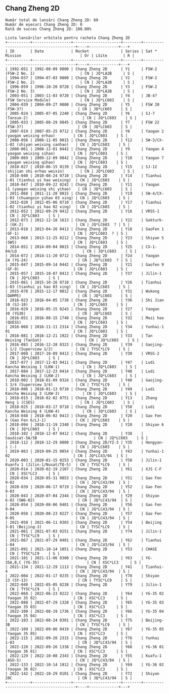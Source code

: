 ## Chang Zheng 2D

    Număr total de lansări Chang Zheng 2D: 69
    Număr de eșecuri Chang Zheng 2D: 0
    Rată de succes Chang Zheng 2D: 100.00%
    
    Lista lansărilor orbitale pentru racheta Chang Zheng 2D
    +----------+-----------------+---------------------+--------+----------------------------------------+----+-------------+---+
    | ID       | Date            | Rocket              | Series | Sat * Mission                          | Or | LSite       | R |
    +----------+-----------------+---------------------+--------+----------------------------------------+----+-------------+---+
    | 1992-051 | 1992-08-09 0800 | Chang Zheng 2D      | Y1     | FSW-2 (FSW-2 No. 1)                    | CN | JQ*LA2B     | S |
    | 1994-037 | 1994-07-03 0800 | Chang Zheng 2D      | Y2     | FSW-2 (FSW-2 No. 2)                    | CN | JQ*LA2B     | S |
    | 1996-059 | 1996-10-20 0720 | Chang Zheng 2D      | Y3     | FSW-2 (FSW-2 No. 3)                    | CN | JQ*LA2B     | S |
    | 2003-051 | 2003-11-03 0720 | Chang Zheng 2D      | Y4     | JB-4? (FSW Service Module)             | CN | JQ*LC603    | S |
    | 2004-039 | 2004-09-27 0800 | Chang Zheng 2D      | Y5     | FSW 20 (FSW-3?)                        | CN | JQ*LC603    | S |
    | 2005-024 | 2005-07-05 2240 | Chang Zheng 2D      | Y6     | SJ-7 (Tansuo-2)                        | CN | JQ*LC603    | S |
    | 2005-033 | 2005-08-29 0845 | Chang Zheng 2D      | Y7     | FSW 22 (FSW-3?)                        | CN | JQ*LC603    | S |
    | 2007-019 | 2007-05-25 0712 | Chang Zheng 2D      | Y8     | Yaogan 2 (yaogan weixing erhao)        | CN | JQ*LC603    | S |
    | 2008-056 | 2008-11-05 0015 | Chang Zheng 2D      | Y12    | SW-3/CX-1-02 (shiyan weixing sanhao)   | CN | JQ*LC603    | S |
    | 2008-061 | 2008-12-01 0442 | Chang Zheng 2D      | Y9     | Yaogan 4 (yaogan weixing sihao)        | CN | JQ*LC603    | S |
    | 2009-069 | 2009-12-09 0842 | Chang Zheng 2D      | Y10    | Yaogan 7 (yaogan weixing qihao)        | CN | JQ*LC603    | S |
    | 2010-027 | 2010-06-15 0139 | Chang Zheng 2D      | Y15    | SJ-12 (shijian shi erhao weixin)       | CN | JQ*LC603    | S |
    | 2010-040 | 2010-08-24 0710 | Chang Zheng 2D      | Y14    | Tianhui 1-01 (tianhui yi hao weixing)  | CN | JQ*LC603    | S |
    | 2010-047 | 2010-09-22 0242 | Chang Zheng 2D      | Y11    | Yaogan 11 (yaogan weixing shi yihao)   | CN | JQ*LC603    | S |
    | 2011-068 | 2011-11-20 0015 | Chang Zheng 2D      | Y19    | SW-4/CX-1-03 (chuangxin yihao 03 xing) | CN | JQ*LC603    | S |
    | 2012-020 | 2012-05-06 0710 | Chang Zheng 2D      | Y17    | Tianhui 1-02 (tianhui yi hao 02 xing)  | CN | JQ*LC603    | S |
    | 2012-052 | 2012-09-29 0412 | Chang Zheng 2D      | Y16    | VRSS-1                                 | CN | JQ*LC603    | S |
    | 2012-073 | 2012-12-18 1613 | Chang Zheng 2D      | Y22    | Gokturk-2 (GK-2)                       | CN | JQ*LC603  ? | S |
    | 2013-018 | 2013-04-26 0413 | Chang Zheng 2D      | Y18    | GaoFen 1 (GF-1)                        | CN | JQ*LC603  ? | S |
    | 2013-068 | 2013-11-25 0212 | Chang Zheng 2D      | Y23    | Shiyan 5 (SW5)                         | CN | JQ*LC603    | S |
    | 2014-051 | 2014-09-04 0015 | Chang Zheng 2D      | Y25    | CX-1-04/LQ                             | CN | JQ*LC603    | S |
    | 2014-072 | 2014-11-20 0712 | Chang Zheng 2D      | Y24    | Yaogan 24 (YG-24)                      | CN | JQ*LC603  ? | S |
    | 2015-047 | 2015-09-14 0442 | Chang Zheng 2D      | Y21    | Gaofen 9 (GF-9)                        | CN | JQ*LC603    | S |
    | 2015-057 | 2015-10-07 0413 | Chang Zheng 2D      | Y37    | Jilin-1                                | CN | JQ*LC603    | S |
    | 2015-061 | 2015-10-26 0710 | Chang Zheng 2D      | Y26    | Tianhui 1-03 (tianhui yi hao 03 xing)  | CN | JQ*LC603    | S |
    | 2015-078 | 2015-12-17 0012 | Chang Zheng 2D      | Y31    | Wukong (DAMPE)                         | CN | JQ*LC603    | S |
    | 2016-023 | 2016-04-05 1738 | Chang Zheng 2D      | Y36    | Shi Jian 10 (SJ-10)                    | CN | JQ*LC603    | S |
    | 2016-029 | 2016-05-15 0243 | Chang Zheng 2D      | Y27    | Yaogan 30 (YG30)                       | CN | JQ*LC603    | S |
    | 2016-051 | 2016-08-15 1740 | Chang Zheng 2D      | Y32    | Mozi hao (QUESS)                       | CN | JQ*LC603    | S |
    | 2016-068 | 2016-11-11 2314 | Chang Zheng 2D      | Y34    | Yunhai-1 01                            | CN | JQ*LC603    | S |
    | 2016-081 | 2016-12-21 1922 | Chang Zheng 2D      | Y33    | Tan Weixing (TanSat)                   | CN | JQ*LC603    | S |
    | 2016-083 | 2016-12-28 0323 | Chang Zheng 2D      | Y39    | Gaojing-1 1/2 (Superview 1/2)          | CN | TYSC*LC9    | S |
    | 2017-060 | 2017-10-09 0413 | Chang Zheng 2D      | Y30    | VRSS-2                                 | CN | JQ*LC603    | S |
    | 2017-077 | 2017-12-03 0411 | Chang Zheng 2D      | Y47    | Ludi Kancha Weixing 1 (LKW-1)          | CN | JQ*LC603    | S |
    | 2017-084 | 2017-12-23 0414 | Chang Zheng 2D      | Y48    | Ludi Kancha Weixing 2 (LKW-2)          | CN | JQ*LC603    | S |
    | 2018-002 | 2018-01-09 0324 | Chang Zheng 2D      | Y40    | Gaojing-1 3/4 (Superview 3/4)          | CN | TYSC*LC9    | S |
    | 2018-006 | 2018-01-13 0710 | Chang Zheng 2D      | Y49    | Ludi Kancha Weixing 3 (LKW-3)          | CN | JQ*LC603    | S |
    | 2018-015 | 2018-02-02 0751 | Chang Zheng 2D      | Y13    | Zhang Heng 1 (CSES)                    | CN | JQ*LC603    | S |
    | 2018-025 | 2018-03-17 0710 | Chang Zheng 2D      | Y50    | Ludi Kancha Weixing 4 (LKW-4)          | CN | JQ*LC603    | S |
    | 2018-048 | 2018-06-02 0413 | Chang Zheng 2D      | Y20    | Gao Fen 6 (Gao Fen 6/LJ-1)             | CN | JQ*LC603    | S |
    | 2018-094 | 2018-11-19 2340 | Chang Zheng 2D      | Y28    | Shiyan 6                               | CN | JQ*LC603    | S |
    | 2018-102 | 2018-12-07 0412 | Chang Zheng 2D      | Y38    | Saudisat-5A/5B                         | CN | JQ*LC603    | S |
    | 2018-112 | 2018-12-29 0800 | Chang Zheng 2D/YZ-3 | Y35    | Hongyan-1 (-)                          | CN | JQ*LC603    | S |
    | 2019-063 | 2019-09-25 0054 | Chang Zheng 2D      | Y43    | Yunhai-1 02                            | CN | JQ*LC43/94  | S |
    | 2020-003 | 2020-01-15 0253 | Chang Zheng 2D      | Y58    | Jilin-1 Kuanfu 1 (Jilin-1/Nusat/TQ-5)  | CN | TYSC*LC9    | S |
    | 2020-014 | 2020-02-19 2107 | Chang Zheng 2D      | Y61    | XJS C-F                                | CN | XSC*LC3     | S |
    | 2020-034 | 2020-05-31 0853 | Chang Zheng 2D      | Y51    | Gao Fen 9-02                           | CN | JQ*LC43/94  | S |
    | 2020-039 | 2020-06-17 0719 | Chang Zheng 2D      | Y52    | Gao Fen 9-03                           | CN | JQ*LC43/94  | S |
    | 2020-043 | 2020-07-04 2344 | Chang Zheng 2D      | Y29    | Shiyan 6-02 (SW6-02)                   | CN | JQ*LC43/94  | S |
    | 2020-054 | 2020-08-06 0401 | Chang Zheng 2D      | Y56    | Gao Fen 9-04                           | CN | JQ*LC43/94  | S |
    | 2020-058 | 2020-08-23 0227 | Chang Zheng 2D      | Y57    | Gao Fen 9-05                           | CN | JQ*LC43/94  | S |
    | 2021-050 | 2021-06-11 0303 | Chang Zheng 2D      | Y54    | Beijing 3-01 (Beijing-3)               | CN | TYSC*LC9    | S |
    | 2021-061 | 2021-07-03 0251 | Chang Zheng 2D      | Y74    | Jilin-1                                | CN | TYSC*LC9    | S |
    | 2021-067 | 2021-07-29 0401 | Chang Zheng 2D      | Y62    | Tianhui 1-04                           | CN | JQ*LC43/94  | S |
    | 2021-091 | 2021-10-14 1051 | Chang Zheng 2D      | Y53    | CHASE                                  | CN | TYSC*LC9    | S |
    | 2021-101 | 2021-11-06 0300 | Chang Zheng 2D      | Y63    | YG-35A,B,C (YG-35)                     | CN | XSC*LC3     | S |
    | 2021-134 | 2021-12-29 1113 | Chang Zheng 2D      | Y41    | Tianhui-4                              | CN | JQ*LC43/94  | S |
    | 2022-004 | 2022-01-17 0235 | Chang Zheng 2D      | Y70    | Shiyan 13 (SY-13)                      | CN | TYSC*LC9    | S |
    | 2022-048 | 2022-05-05 0238 | Chang Zheng 2D      | Y79    | Jilin-1                                | CN | TYSC*LC9    | S |
    | 2022-068 | 2022-06-23 0222 | Chang Zheng 2D      | Y64    | YG-35 02 (Yaogan 35 02)                | CN | XSC*LC3     | S |
    | 2022-088 | 2022-07-29 1328 | Chang Zheng 2D      | Y65    | YG-35 03 (Yaogan 35 03)                | CN | XSC*LC3     | S |
    | 2022-100 | 2022-08-19 1736 | Chang Zheng 2D      | Y66    | YG-35 04 (Yaogan 35 04)                | CN | XSC*LC3     | S |
    | 2022-103 | 2022-08-24 0301 | Chang Zheng 2D      | Y75    | Beijing-3B                             | CN | TYSC*LC9    | S |
    | 2022-109 | 2022-09-06 0419 | Chang Zheng 2D      | Y67    | YG-35 05 (Yaogan 35 05)                | CN | XSC*LC3     | S |
    | 2022-115 | 2022-09-20 2315 | Chang Zheng 2D      | Y76    | Yunhai 1-03                            | CN | JQ*LC43/94  | S |
    | 2022-120 | 2022-09-26 1338 | Chang Zheng 2D      | Y68    | YG-36 01 (Yaogan 36 01)                | CN | XSC*LC3     | S |
    | 2022-129 | 2022-10-08 2343 | Chang Zheng 2D      | Y55    | Kuafu-1 (ASO-S)                        | CN | JQ*LC43/94  | S |
    | 2022-133 | 2022-10-14 1912 | Chang Zheng 2D      | Y69    | YG-36 02 (Yaogan 36 02)                | CN | XSC*LC3     | S |
    | 2022-142 | 2022-10-29 0101 | Chang Zheng 2D      | Y72    | Shiyan 20C                             | CN | JQ*LC43/94  | S |
    +----------+-----------------+---------------------+--------+----------------------------------------+----+-------------+---+
    

